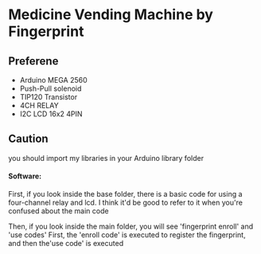 # Medicine Vending Machine by Fingerprint

## Preferene

* Arduino MEGA 2560
* Push-Pull solenoid
* TIP120 Transistor
* 4CH RELAY 
* I2C LCD 16x2 4PIN

## Caution
you should import my libraries in your Arduino library folder

#### Software:
First, if you look inside the base folder, there is a basic code for using a four-channel relay and lcd. I think it'd be good to refer to it when you're confused about the main code

Then, if you look inside the main folder, you will see 'fingerprint enroll' and 'use codes' First, the 'enroll code' is executed to register the fingerprint, and then the'use code' is executed
